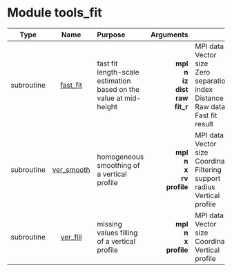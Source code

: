 # Module tools_fit

| Type | Name | Purpose | Arguments |     | Type | Intent |
| :--: | :--: | :------ | ----: | :-------- | :--: | :----: |
| subroutine | [fast_fit](https://github.com/JCSDA/saber/tree/develop/src/saber/bump/tools_fit.F90#L37) | fast fit length-scale estimation based on the value at mid-height | **mpl**<br>**n**<br>**iz**<br>**dist**<br>**raw**<br>**fit_r** |  MPI data<br> Vector size<br> Zero separation index<br> Distance<br> Raw data<br> Fast fit result | type(mpl_type)<br>integer<br>integer<br>real(kind_real)<br>real(kind_real)<br>real(kind_real) | inout<br>in<br>in<br>in<br>in<br>out |
| subroutine | [ver_smooth](https://github.com/JCSDA/saber/tree/develop/src/saber/bump/tools_fit.F90#L183) | homogeneous smoothing of a vertical profile | **mpl**<br>**n**<br>**x**<br>**rv**<br>**profile** |  MPI data<br> Vector size<br> Coordinate<br> Filtering support radius<br> Vertical profile | type(mpl_type)<br>integer<br>real(kind_real)<br>real(kind_real)<br>real(kind_real) | inout<br>in<br>in<br>in<br>inout |
| subroutine | [ver_fill](https://github.com/JCSDA/saber/tree/develop/src/saber/bump/tools_fit.F90#L236) | missing values filling of a vertical profile | **mpl**<br>**n**<br>**x**<br>**profile** |  MPI data<br> Vector size<br> Coordinate<br> Vertical profile | type(mpl_type)<br>integer<br>real(kind_real)<br>real(kind_real) | inout<br>in<br>in<br>inout |
